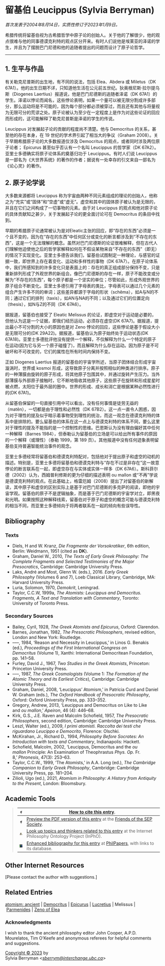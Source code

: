 # 留基伯 Leucippus (Sylvia Berryman)

*首次发表于2004年8月14日，实质性修订于2023年1月9日。*

希腊传统将留基伯视为古希腊哲学中原子论的创始人。关于他的了解很少，他的观点很难与他的同事德谟克利特的观点区分开来。有时人们说他是埃莱亚的泽诺的学生，并且为了摆脱巴门尼德和他的追随者提出的问题而设计了原子论哲学。

---

## 1. 生平与作品

有关勒克尼普斯的出生地，有不同的说法，包括 Elea、Abdera 或 Miletus（DK 67A1）。他的出生日期不详，只知道他生活在公元前五世纪。狄奥根尼斯·拉尔提乌斯（Diogenes Laertius）报道说，他是巴门尼德斯的追随者泽诺（DK 67A1）的学生。泽诺以悖论而闻名，这些悖论表明，如果一个量可以被无限分割成许多部分，那么运动将是不可能的，因为每个部分都必须被穿过，而且还有其他与将量视为无限可分的荒谬之处。原子论被认为至少在一定程度上是作为对这些论证的回应而形成的，这可能解释了勒克尼普斯是泽诺的学生的传说。

Leucippus 对发展起子论的贡献的程度尚不清楚。他与 Democritus 的关系，甚至他的存在本身，在 19 世纪的学术界引起了相当大的争议（Graham 2008）。关于早期希腊原子论的大多数报道仅涉及 Democritus 的观点，或者同时涉及两位原子论者； Epicurus 甚至似乎否认有一个名叫 Leucippus 的哲学家（DK 67A2）。亚里士多德确实将原子论体系的奠基归功于 Leucippus。有时人们说 Leucippus 是一部名为《大世界系统》的著作的作者；据说有一处幸存的引文来自一部名为《论心灵》的著作。

## 2. 原子论学说

大多数来源都将 Leucippus 称为宇宙由两种不同元素组成的理论的创始人，他称之为“充实”或“固体”和“空虚”或“虚无”。虚空和其中的固体原子被认为是无限的，并且在它们之间构成了一切事物的元素。由于对 Leucippus 的观点和他对原子论的具体贡献知之甚少，关于发展起子论的更全面讨论可在 Democritus 的条目中找到。

早期的希腊原子论通常被认为是对Eleatic主张的回应，即“存在的东西”必须是一个且不变的，因为在“存在的东西”中任何区分或变化的断言都涉及到“不存在的东西”，这是一个无法理解的概念。虽然对巴门尼德斯的论证很难解释，但在古代人们理解他迫使他之后的哲学家解释如何在不假设某物来自“不存在的东西”（即无）的情况下实现变化。亚里士多德告诉我们，留基伯试图制定一种理论，与感官的证据一致，即世界上存在着变化、运动和多样性的事物（DK 67A7）。在原子论体系中，我们所感知到的许多变化只是表面上的：存在的真正组成部分保持不变，只是重新排列形成了外观世界的新组合。像巴门尼德斯的存在一样，原子不能改变或分解为“不存在的东西”，每个原子都是一个坚实的单位；尽管如此，形成外观世界的原子组合不断变化。亚里士多德引用了字母表的类比，字母表可以通过几个元素的组合产生许多不同的单词；这些差异都源于字母的形状（schêma），如A与N的不同；通过它们的排列（taxis），如AN与NA的不同；以及通过它们的位置定向（thesis），如N与Z的不同（DK 67A6）。

据报道，留基伯也接受了 Eleatic Melissus 的论证，即虚空对于运动是必要的，但他认为这是一个证据，即我们经历运动，必须存在虚空(DK 67A7)。据报道，提出最小不可分割的大小的原因也是对 Zeno 悖论的回应，这些悖论是基于假设大小是无限可分的(DK 29A22)。据报道，留基伯认为原子始终处于运动状态(DK 67A18)。亚里士多德批评他没有提供一个解释，不仅解释为什么一个特定的原子在运动(因为它与另一个原子碰撞了)，而且解释为什么存在运动。因为原子是不可破坏和不可改变的，它们的属性在所有时间内保持不变。

正如 Diogenes Laertius 报道的留基伯的宇宙学所述，当原子团体结合形成宇宙漩涡时，世界或 kosmoi 形成，这导致原子分离并按照相似的种类进行排序。原子的一种薄膜由旋转的原子形成，将其他原子包围其中，并通过旋转产生压力。当外部薄膜与外部原子接触时，它不断地吸收其他原子，这些原子在旋转和形成星星时被点燃，太阳位于最外层的圈中。世界的形成、成长和消亡是根据某种必然性进行的(DK 67A1)。

从留基伯保留的一句直接引用中可以看出，没有任何事情是徒劳无益的（matên），一切都是由于理性和必然性（DK 67B2）。这一点一直令人困惑，因为对于理性的提及似乎暗示着事物受到理性的统治，而这一观念在德谟克利特的体系中是排除的。要么留基伯的体系在这一点上与德谟克利特的体系不同，要么这里对于理性的提及不能指的是一个控制性的思维。巴恩斯认为没有理由偏好其中任何一种解释（Barnes 1984），但泰勒认为留基伯的立场是可以给出所有事件的原因的一个解释（或理性）（泰勒 1999，第 189 页）。其他报道中没有任何迹象表明留基伯支持普遍智能统治事件的观念。

亚里士多德经常将留基伯和德谟克利特配对，包括他对于提出原子和虚空的动机的描述。特别是，亚里士多德将留基伯和德谟克利特与“存在不过是非存在”这一故意悖论的断言联系在一起，即虚空存在与实体或实体一样多（DK 67A6）。斯科菲尔德（2002）认为，西姆普利修斯的更为仔细的描述表明 ou mallon 或“不再”学说是德谟克利特的观点。在此基础上，格雷厄姆（2008）提出了对留基伯的新解读，其中原子和虚空的区别实际上是基于对巴门尼德斯的多克萨的阅读，即他的宇宙学观。留基伯的原子不是逻辑抽象，而是基于巴门尼德斯的宇宙学对立，即黑夜和光明。如果按照这种解释线索，留基伯对于原子和虚空的概念可能与德谟克利特的相当不同，而亚里士多德倾向于将两者联系在一起的倾向有些误导性。

<!--md-padding-ignore-begin-->
## Bibliography

### Texts

* Diels, H and W. Kranz, *Die Fragmente der Vorsokratiker*, 6th edition, Berlin: Weidmann, 1951 (cited as **DK**).
* Graham, Daniel W., 2010, *The Texts of Early Greek Philosophy: The Complete Fragments and Selected Testimonies of the Major Presocratics*, Cambridge: Cambridge University Press.
* Laks, André and Most, Glenn W. (eds.), 2016. *Early Greek Philosophy* (Volumes 6 and 7), Loeb Classical Library, Cambridge, MA: Harvard University Press.
* Luria, Solomon, 1970, *Demokrit*, Leningrad.
* Taylor, C.C.W, 1999a, *The Atomists: Leucippus and Democritus. Fragments, A Text and Translation with Commentary*, Toronto: University of Toronto Press.

### Secondary Sources

* Bailey, Cyril, 1928, *The Greek Atomists and Epicurus*, Oxford: Clarendon.
* Barnes, Jonathan, 1982, *The Presocratic Philosophers*, revised edition, London and New York: Routledge.
* –––, 1984, ‘Reason and Necessity in Leucippus,’ in Linos G. Benakis (ed.), *Proceedings of the First International Congress on Democritus* (Volume 1), Xanthi: International Democritean Foundation, pp. 141–58.
* Furley, David J., 1967, *Two Studies in the Greek Atomists*, Princeton: Princeton University Press.
* –––, 1987, *The Greek Cosmologists* (Volume 1: *The Formation of the Atomic Theory and its Earliest Critics*), Cambridge: Cambridge University Press.
* Graham, Daniel, 2008, ‘Leucippus’ Atomism,’ in Patricia Curd and Daniel W. Graham (eds.), *The Oxford Handbook of Presocratic Philosophy*, Oxford: Oxford University Press, pp. 333–352.
* Gregory, Andrew, 2013, ‘Leucippus and Democritus on Like to Like and *ou mallon*,’ *Apeiron*, 46 (4): 446–68.
* Kirk, G.S., J.E. Raven and Malcolm Schofield, 1957, *The Presocratic Philosophers*, second edition, Cambridge: Cambridge University Press.
* Leszl, Walter (ed.), 2009, *I primi atomisti. Raccolta dei testi che riguardano Leucippo e Democrito*, Florence: Olschki.
* McKirahan, Jr., Richard D., 1994, *Philosophy Before Socrates: An Introduction with texts and Commentary*, Indianapolis: Hackett.
* Schofield, Malcolm, 2002, ‘Leucippus, Democritus and the *ou mallon* Principle: An Examination of Theophrastus *Phys. Op.* Fr. 8,’ *Phronesis*, 47(3): 253–63.
* Taylor, C.C.W., 1999, ‘The Atomists,’ in A.A. Long (ed.), *The Cambridge Companion to Early Greek Philosophy*, Cambridge: Cambridge University Press, pp. 181–204.
* Zilioli, Ugo (ed.), 2021, *Atomism in Philosophy: A History from Antiquity to the Present*, London: Bloomsbury.

## Academic Tools

> | ![sep man icon](../.gitbook/assets/sepman-icon.png) | [How to cite this entry](https://plato.stanford.edu/cgi-bin/encyclopedia/archinfo.cgi?entry=leucippus). |
> | --- | --- |
> | ![sep man icon](../.gitbook/assets/sepman-icon.png) | [Preview the PDF version of this entry](https://leibniz.stanford.edu/friends/preview/leucippus/) at the [Friends of the SEP Society](https://leibniz.stanford.edu/friends/). |
> | ![inpho icon](../.gitbook/assets/inpho.png) | [Look up topics and thinkers related to this entry](https://www.inphoproject.org/entity?sep=leucippus&redirect=True) at the Internet Philosophy Ontology Project (InPhO). |
> | ![phil papers icon](../.gitbook/assets/pp.png) | [Enhanced bibliography for this entry](https://philpapers.org/sep/leucippus/) at [PhilPapers](https://philpapers.org/), with links to its database. |

## Other Internet Resources

[Please contact the author with suggestions.]

## Related Entries

[atomism: ancient](https://plato.stanford.edu/entries/atomism-ancient/) | [Democritus](https://plato.stanford.edu/entries/democritus/) | [Epicurus](https://plato.stanford.edu/entries/epicurus/) | [Lucretius](https://plato.stanford.edu/entries/lucretius/) | Melissus | [Parmenides](https://plato.stanford.edu/entries/parmenides/) | [Zeno of Elea](https://plato.stanford.edu/entries/zeno-elea/)

### Acknowledgments

I wish to thank the ancient philosophy editor John Cooper, A.P.D. Mourelatos, Tim O’Keefe and anonymous referees for helpful comments and suggestions.

[Copyright © 2023](https://plato.stanford.edu/info.html#c) by  
Sylvia Berryman <[*sberrym@interchange.ubc.ca*](mailto:sberrym%40interchange%2eubc%2eca)>
